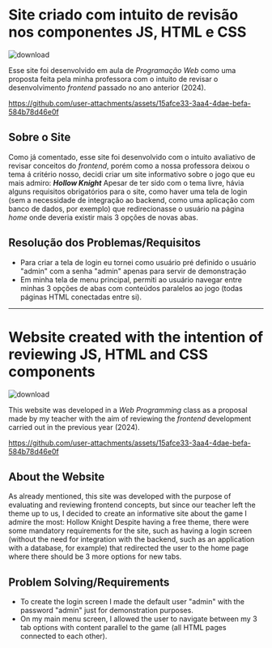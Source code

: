 # Site criado com intuito de revisão nos componentes JS, HTML e CSS
![download](https://github.com/user-attachments/assets/69930516-43d5-4533-9ad7-9a6b341af306)

Esse site foi desenvolvido em aula de <i>Programação Web</i> como uma proposta feita pela minha professora com o intuito de revisar o desenvolvimento <i>frontend</i> passado no ano anterior (2024).


https://github.com/user-attachments/assets/15afce33-3aa4-4dae-befa-584b78d46e0f

## Sobre o Site

  Como já comentado, esse site foi desenvolvido com o intuito avaliativo de revisar conceitos do <i>frontend</i>, porém como a nossa professora deixou o tema á critério nosso, decidi criar um site informativo sobre o jogo que eu mais admiro: <b><i>Hollow Knight</i></b>
  Apesar de ter sido com o tema livre, hávia alguns requisitos obrigatórios para o site, como haver uma tela de login (sem a necessidade de integração ao backend, como uma aplicação com banco de dados, por exemplo) que redirecionasse o usuário na página <i>home</i> onde
  deveria existir mais 3 opções de novas abas.

## Resolução dos Problemas/Requisitos

 <ul>
   <li> Para criar a tela de login eu tornei como usuário pré definido o usuário "admin" com a senha "admin" apenas para servir de demonstração</li>
   <li> Em minha tela de menu principal, permiti ao usuário navegar entre minhas 3 opções de abas com conteúdos paralelos ao jogo (todas páginas HTML conectadas entre si).</li>
 </ul>

 --------------------------------------------------------------------------------------------------------------------------------------------------

 # Website created with the intention of reviewing JS, HTML and CSS components

![download](https://github.com/user-attachments/assets/fc28b2f1-8c41-454c-9512-e14aacb44274)


This website was developed in a <i>Web Programming</i> class as a proposal made by my teacher with the aim of reviewing the <i>frontend</i> development carried out in the previous year (2024).

https://github.com/user-attachments/assets/15afce33-3aa4-4dae-befa-584b78d46e0f

## About the Website

As already mentioned, this site was developed with the purpose of evaluating and reviewing frontend concepts, but since our teacher left the theme up to us, I decided to create an informative site about the game I admire the most: Hollow Knight Despite having a free theme, 
there were some mandatory requirements for the site, such as having a login screen (without the need for integration with the backend, such as an application with a database, for example) that redirected the user to the home page where there should be 3 more options for new tabs.

## Problem Solving/Requirements

<ul>
  <li> To create the login screen I made the default user "admin" with the password "admin" just for demonstration purposes. </li>
  <li> On my main menu screen, I allowed the user to navigate between my 3 tab options with content parallel to the game (all HTML pages connected to each other). </li>
</ul>

  


